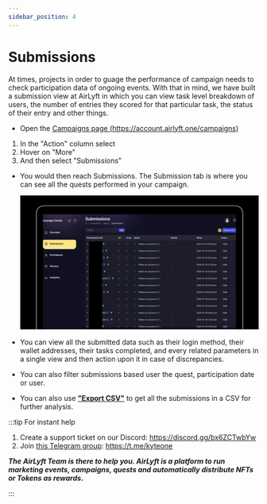 ```yaml
---
sidebar_position: 4
---
```


# Submissions

At times, projects in order to guage the performance of campaign needs to check participation data of ongoing events. With that in mind, we have built a submission view at AirLyft in which you can view task level breakdown of users, the number of entries they scored for that particular task, the status of their entry and other things.

- Open the [Campaigns page (https://account.airlyft.one/campaigns)](https://account.airlyft.one/campaigns)

1. In the "Action" column select
2. Hover on "More"
3. And then select "Submissions"

- You would then reach Submissions. The Submission tab is where you can see all the quests performed in your campaign.

  ![submission](../images/submission.jpg)

- You can view all the submitted data such as their login method, their wallet addresses, their tasks completed, and every related parameters in a single view and then action upon it in case of discrepancies.

- You can also filter submissions based user the quest, participation date or user.

- You can also use [**"Export CSV"**](./export-data#submissions-data-export) to get all the submissions in a CSV for further analysis.

:::tip For instant help

1. Create a support ticket on our Discord: https://discord.gg/bx6ZCTwbYw
2. Join [this Telegram group](https://t.me/kyteone): https://t.me/kyteone

**_The AirLyft Team is there to help you. AirLyft is a platform to run marketing events, campaigns, quests and automatically distribute NFTs or Tokens as rewards._**

:::
